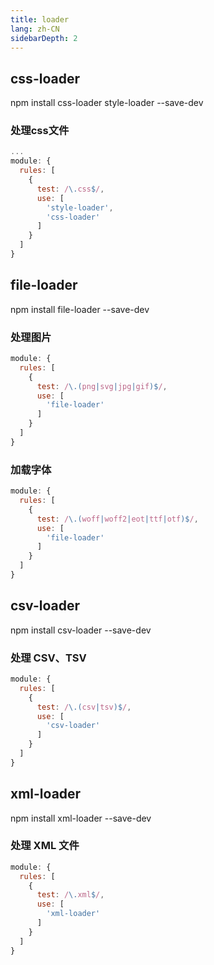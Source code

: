 ```yaml
---
title: loader
lang: zh-CN
sidebarDepth: 2
---
```


## css-loader

npm install css-loader style-loader --save-dev

### 处理css文件

```js
...
module: {
  rules: [
    {
      test: /\.css$/,
      use: [
        'style-loader',
        'css-loader'
      ]
    }
  ]
}
```

## file-loader

npm install file-loader --save-dev

### 处理图片

```js
module: {
  rules: [
    {
      test: /\.(png|svg|jpg|gif)$/,
      use: [
        'file-loader'
      ]
    }
  ]
}
```

### 加载字体

```js
module: {
  rules: [
    {
      test: /\.(woff|woff2|eot|ttf|otf)$/,
      use: [
        'file-loader'
      ]
    }
  ]
}
```

## csv-loader

npm install csv-loader --save-dev

### 处理 CSV、TSV

```js
module: {
  rules: [
    {
      test: /\.(csv|tsv)$/,
      use: [
        'csv-loader'
      ]
    }
  ]
}
```

## xml-loader

npm install xml-loader --save-dev

### 处理 XML 文件

```js
module: {
  rules: [
    {
      test: /\.xml$/,
      use: [
        'xml-loader'
      ]
    }
  ]
}
```